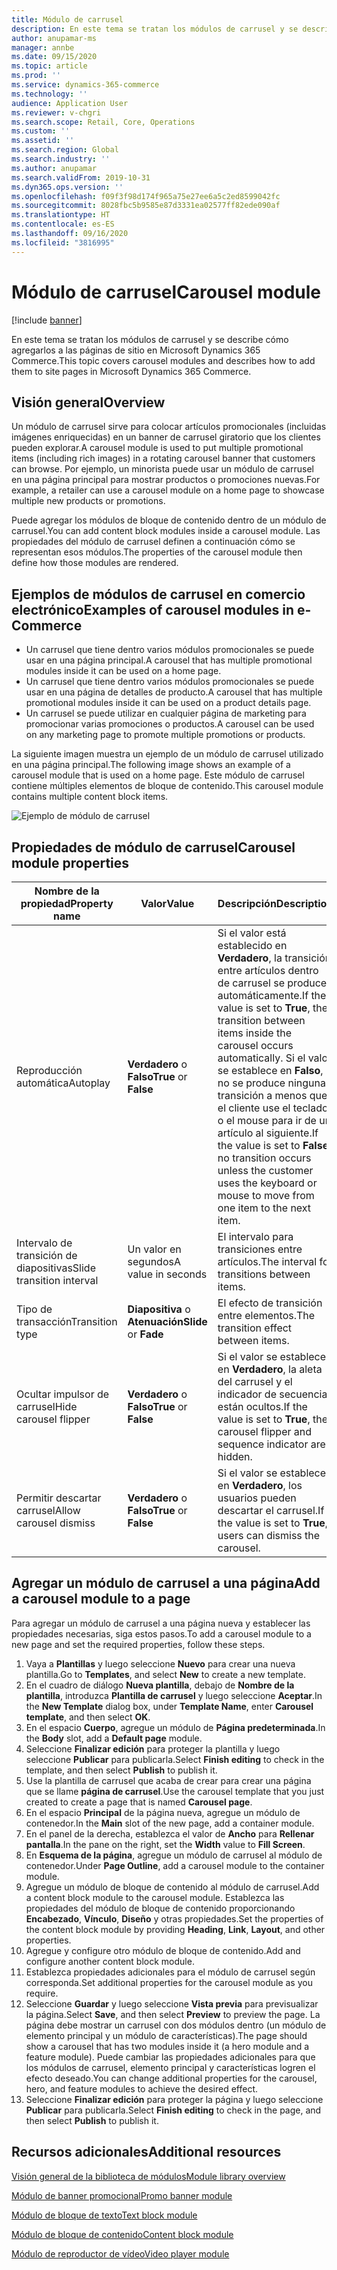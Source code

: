 ```yaml
---
title: Módulo de carrusel
description: En este tema se tratan los módulos de carrusel y se describe cómo agregarlos a las páginas de sitio en Microsoft Dynamics 365 Commerce.
author: anupamar-ms
manager: annbe
ms.date: 09/15/2020
ms.topic: article
ms.prod: ''
ms.service: dynamics-365-commerce
ms.technology: ''
audience: Application User
ms.reviewer: v-chgri
ms.search.scope: Retail, Core, Operations
ms.custom: ''
ms.assetid: ''
ms.search.region: Global
ms.search.industry: ''
ms.author: anupamar
ms.search.validFrom: 2019-10-31
ms.dyn365.ops.version: ''
ms.openlocfilehash: f09f3f98d174f965a75e27ee6a5c2ed8599042fc
ms.sourcegitcommit: 8028fbc5b9585e87d3331ea02577ff82ede090af
ms.translationtype: HT
ms.contentlocale: es-ES
ms.lasthandoff: 09/16/2020
ms.locfileid: "3816995"
---
```

# <a name="carousel-module"></a><span data-ttu-id="6ae55-103">Módulo de carrusel</span><span class="sxs-lookup"><span data-stu-id="6ae55-103">Carousel module</span></span>

[!include [banner](includes/banner.md)]

<span data-ttu-id="6ae55-104">En este tema se tratan los módulos de carrusel y se describe cómo agregarlos a las páginas de sitio en Microsoft Dynamics 365 Commerce.</span><span class="sxs-lookup"><span data-stu-id="6ae55-104">This topic covers carousel modules and describes how to add them to site pages in Microsoft Dynamics 365 Commerce.</span></span>

## <a name="overview"></a><span data-ttu-id="6ae55-105">Visión general</span><span class="sxs-lookup"><span data-stu-id="6ae55-105">Overview</span></span>

<span data-ttu-id="6ae55-106">Un módulo de carrusel sirve para colocar artículos promocionales (incluidas imágenes enriquecidas) en un banner de carrusel giratorio que los clientes pueden explorar.</span><span class="sxs-lookup"><span data-stu-id="6ae55-106">A carousel module is used to put multiple promotional items (including rich images) in a rotating carousel banner that customers can browse.</span></span> <span data-ttu-id="6ae55-107">Por ejemplo, un minorista puede usar un módulo de carrusel en una página principal para mostrar productos o promociones nuevas.</span><span class="sxs-lookup"><span data-stu-id="6ae55-107">For example, a retailer can use a carousel module on a home page to showcase multiple new products or promotions.</span></span>

<span data-ttu-id="6ae55-108">Puede agregar los módulos de bloque de contenido dentro de un módulo de carrusel.</span><span class="sxs-lookup"><span data-stu-id="6ae55-108">You can add content block modules inside a carousel module.</span></span> <span data-ttu-id="6ae55-109">Las propiedades del módulo de carrusel definen a continuación cómo se representan esos módulos.</span><span class="sxs-lookup"><span data-stu-id="6ae55-109">The properties of the carousel module then define how those modules are rendered.</span></span>

## <a name="examples-of-carousel-modules-in-e-commerce"></a><span data-ttu-id="6ae55-110">Ejemplos de módulos de carrusel en comercio electrónico</span><span class="sxs-lookup"><span data-stu-id="6ae55-110">Examples of carousel modules in e-Commerce</span></span>

- <span data-ttu-id="6ae55-111">Un carrusel que tiene dentro varios módulos promocionales se puede usar en una página principal.</span><span class="sxs-lookup"><span data-stu-id="6ae55-111">A carousel that has multiple promotional modules inside it can be used on a home page.</span></span>
- <span data-ttu-id="6ae55-112">Un carrusel que tiene dentro varios módulos promocionales se puede usar en una página de detalles de producto.</span><span class="sxs-lookup"><span data-stu-id="6ae55-112">A carousel that has multiple promotional modules inside it can be used on a product details page.</span></span>
- <span data-ttu-id="6ae55-113">Un carrusel se puede utilizar en cualquier página de marketing para promocionar varias promociones o productos.</span><span class="sxs-lookup"><span data-stu-id="6ae55-113">A carousel can be used on any marketing page to promote multiple promotions or products.</span></span>

<span data-ttu-id="6ae55-114">La siguiente imagen muestra un ejemplo de un módulo de carrusel utilizado en una página principal.</span><span class="sxs-lookup"><span data-stu-id="6ae55-114">The following image shows an example of a carousel module that is used on a home page.</span></span> <span data-ttu-id="6ae55-115">Este módulo de carrusel contiene múltiples elementos de bloque de contenido.</span><span class="sxs-lookup"><span data-stu-id="6ae55-115">This carousel module contains multiple content block items.</span></span>

![Ejemplo de módulo de carrusel](./media/Hero.PNG)

## <a name="carousel-module-properties"></a><span data-ttu-id="6ae55-117">Propiedades de módulo de carrusel</span><span class="sxs-lookup"><span data-stu-id="6ae55-117">Carousel module properties</span></span>

| <span data-ttu-id="6ae55-118">Nombre de la propiedad</span><span class="sxs-lookup"><span data-stu-id="6ae55-118">Property name</span></span>             | <span data-ttu-id="6ae55-119">Valor</span><span class="sxs-lookup"><span data-stu-id="6ae55-119">Value</span></span>                 | <span data-ttu-id="6ae55-120">Descripción</span><span class="sxs-lookup"><span data-stu-id="6ae55-120">Description</span></span> |
|---------------------------|-----------------------|-------------|
| <span data-ttu-id="6ae55-121">Reproducción automática</span><span class="sxs-lookup"><span data-stu-id="6ae55-121">Autoplay</span></span>                  | <span data-ttu-id="6ae55-122">**Verdadero** o **Falso**</span><span class="sxs-lookup"><span data-stu-id="6ae55-122">**True** or **False**</span></span> | <span data-ttu-id="6ae55-123">Si el valor está establecido en **Verdadero**, la transición entre artículos dentro de carrusel se produce automáticamente.</span><span class="sxs-lookup"><span data-stu-id="6ae55-123">If the value is set to **True**, the transition between items inside the carousel occurs automatically.</span></span> <span data-ttu-id="6ae55-124">Si el valor se establece en **Falso**, no se produce ninguna transición a menos que el cliente use el teclado o el mouse para ir de un artículo al siguiente.</span><span class="sxs-lookup"><span data-stu-id="6ae55-124">If the value is set to **False**, no transition occurs unless the customer uses the keyboard or mouse to move from one item to the next item.</span></span> |
| <span data-ttu-id="6ae55-125">Intervalo de transición de diapositivas</span><span class="sxs-lookup"><span data-stu-id="6ae55-125">Slide transition interval</span></span> | <span data-ttu-id="6ae55-126">Un valor en segundos</span><span class="sxs-lookup"><span data-stu-id="6ae55-126">A value in seconds</span></span>    | <span data-ttu-id="6ae55-127">El intervalo para transiciones entre artículos.</span><span class="sxs-lookup"><span data-stu-id="6ae55-127">The interval for transitions between items.</span></span> |
| <span data-ttu-id="6ae55-128">Tipo de transacción</span><span class="sxs-lookup"><span data-stu-id="6ae55-128">Transition type</span></span>           | <span data-ttu-id="6ae55-129">**Diapositiva** o **Atenuación**</span><span class="sxs-lookup"><span data-stu-id="6ae55-129">**Slide** or **Fade**</span></span> | <span data-ttu-id="6ae55-130">El efecto de transición entre elementos.</span><span class="sxs-lookup"><span data-stu-id="6ae55-130">The transition effect between items.</span></span> |
| <span data-ttu-id="6ae55-131">Ocultar impulsor de carrusel</span><span class="sxs-lookup"><span data-stu-id="6ae55-131">Hide carousel flipper</span></span>     | <span data-ttu-id="6ae55-132">**Verdadero** o **Falso**</span><span class="sxs-lookup"><span data-stu-id="6ae55-132">**True** or **False**</span></span> | <span data-ttu-id="6ae55-133">Si el valor se establece en **Verdadero**, la aleta del carrusel y el indicador de secuencia están ocultos.</span><span class="sxs-lookup"><span data-stu-id="6ae55-133">If the value is set to **True**, the carousel flipper and sequence indicator are hidden.</span></span> |
| <span data-ttu-id="6ae55-134">Permitir descartar carrusel</span><span class="sxs-lookup"><span data-stu-id="6ae55-134">Allow carousel dismiss</span></span>    | <span data-ttu-id="6ae55-135">**Verdadero** o **Falso**</span><span class="sxs-lookup"><span data-stu-id="6ae55-135">**True** or **False**</span></span> | <span data-ttu-id="6ae55-136">Si el valor se establece en **Verdadero**, los usuarios pueden descartar el carrusel.</span><span class="sxs-lookup"><span data-stu-id="6ae55-136">If the value is set to **True**, users can dismiss the carousel.</span></span> |

## <a name="add-a-carousel-module-to-a-page"></a><span data-ttu-id="6ae55-137">Agregar un módulo de carrusel a una página</span><span class="sxs-lookup"><span data-stu-id="6ae55-137">Add a carousel module to a page</span></span>

<span data-ttu-id="6ae55-138">Para agregar un módulo de carrusel a una página nueva y establecer las propiedades necesarias, siga estos pasos.</span><span class="sxs-lookup"><span data-stu-id="6ae55-138">To add a carousel module to a new page and set the required properties, follow these steps.</span></span>

1. <span data-ttu-id="6ae55-139">Vaya a **Plantillas** y luego seleccione **Nuevo** para crear una nueva plantilla.</span><span class="sxs-lookup"><span data-stu-id="6ae55-139">Go to **Templates**, and select **New** to create a new template.</span></span>
1. <span data-ttu-id="6ae55-140">En el cuadro de diálogo **Nueva plantilla**, debajo de **Nombre de la plantilla**, introduzca **Plantilla de carrusel** y luego seleccione **Aceptar**.</span><span class="sxs-lookup"><span data-stu-id="6ae55-140">In the **New Template** dialog box, under **Template Name**, enter **Carousel template**, and then select **OK**.</span></span>
1. <span data-ttu-id="6ae55-141">En el espacio **Cuerpo**, agregue un módulo de **Página predeterminada**.</span><span class="sxs-lookup"><span data-stu-id="6ae55-141">In the **Body** slot, add a **Default page** module.</span></span>
1. <span data-ttu-id="6ae55-142">Seleccione **Finalizar edición** para proteger la plantilla y luego seleccione **Publicar** para publicarla.</span><span class="sxs-lookup"><span data-stu-id="6ae55-142">Select **Finish editing** to check in the template, and then select **Publish** to publish it.</span></span>  
1. <span data-ttu-id="6ae55-143">Use la plantilla de carrusel que acaba de crear para crear una página que se llame **página de carrusel**.</span><span class="sxs-lookup"><span data-stu-id="6ae55-143">Use the carousel template that you just created to create a page that is named **Carousel page**.</span></span>
1. <span data-ttu-id="6ae55-144">En el espacio **Principal** de la página nueva, agregue un módulo de contenedor.</span><span class="sxs-lookup"><span data-stu-id="6ae55-144">In the **Main** slot of the new page, add a container module.</span></span> 
1. <span data-ttu-id="6ae55-145">En el panel de la derecha, establezca el valor de **Ancho** para **Rellenar pantalla**.</span><span class="sxs-lookup"><span data-stu-id="6ae55-145">In the pane on the right, set the **Width** value to **Fill Screen**.</span></span>
1. <span data-ttu-id="6ae55-146">En **Esquema de la página**, agregue un módulo de carrusel al módulo de contenedor.</span><span class="sxs-lookup"><span data-stu-id="6ae55-146">Under **Page Outline**, add a carousel module to the container module.</span></span>
1. <span data-ttu-id="6ae55-147">Agregue un módulo de bloque de contenido al módulo de carrusel.</span><span class="sxs-lookup"><span data-stu-id="6ae55-147">Add a content block module to the carousel module.</span></span> <span data-ttu-id="6ae55-148">Establezca las propiedades del módulo de bloque de contenido proporcionando **Encabezado**, **Vínculo**, **Diseño** y otras propiedades.</span><span class="sxs-lookup"><span data-stu-id="6ae55-148">Set the properties of the content block module by providing **Heading**, **Link**, **Layout**, and other properties.</span></span>
1. <span data-ttu-id="6ae55-149">Agregue y configure otro módulo de bloque de contenido.</span><span class="sxs-lookup"><span data-stu-id="6ae55-149">Add and configure another content block module.</span></span>
1. <span data-ttu-id="6ae55-150">Establezca propiedades adicionales para el módulo de carrusel según corresponda.</span><span class="sxs-lookup"><span data-stu-id="6ae55-150">Set additional properties for the carousel module as you require.</span></span>
1. <span data-ttu-id="6ae55-151">Seleccione **Guardar** y luego seleccione **Vista previa** para previsualizar la página.</span><span class="sxs-lookup"><span data-stu-id="6ae55-151">Select **Save**, and then select **Preview** to preview the page.</span></span> <span data-ttu-id="6ae55-152">La página debe mostrar un carrusel con dos módulos dentro (un módulo de elemento principal y un módulo de características).</span><span class="sxs-lookup"><span data-stu-id="6ae55-152">The page should show a carousel that has two modules inside it (a hero module and a feature module).</span></span> <span data-ttu-id="6ae55-153">Puede cambiar las propiedades adicionales para que los módulos de carrusel, elemento principal y características logren el efecto deseado.</span><span class="sxs-lookup"><span data-stu-id="6ae55-153">You can change additional properties for the carousel, hero, and feature modules to achieve the desired effect.</span></span>
1. <span data-ttu-id="6ae55-154">Seleccione **Finalizar edición** para proteger la página y luego seleccione **Publicar** para publicarla.</span><span class="sxs-lookup"><span data-stu-id="6ae55-154">Select **Finish editing** to check in the page, and then select **Publish** to publish it.</span></span>

## <a name="additional-resources"></a><span data-ttu-id="6ae55-155">Recursos adicionales</span><span class="sxs-lookup"><span data-stu-id="6ae55-155">Additional resources</span></span>

[<span data-ttu-id="6ae55-156">Visión general de la biblioteca de módulos</span><span class="sxs-lookup"><span data-stu-id="6ae55-156">Module library overview</span></span>](starter-kit-overview.md)

[<span data-ttu-id="6ae55-157">Módulo de banner promocional</span><span class="sxs-lookup"><span data-stu-id="6ae55-157">Promo banner module</span></span>](add-alert.md)

[<span data-ttu-id="6ae55-158">Módulo de bloque de texto</span><span class="sxs-lookup"><span data-stu-id="6ae55-158">Text block module</span></span>](add-content-rich-block.md)

[<span data-ttu-id="6ae55-159">Módulo de bloque de contenido</span><span class="sxs-lookup"><span data-stu-id="6ae55-159">Content block module</span></span>](add-hero-module.md)

[<span data-ttu-id="6ae55-160">Módulo de reproductor de vídeo</span><span class="sxs-lookup"><span data-stu-id="6ae55-160">Video player module</span></span>](add-video-player.md)
